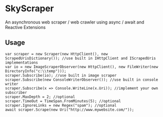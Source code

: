 SkyScraper
==========

An asynchronous web scraper / web crawler using async / await and  Reactive Extensions 

Usage
- 
    var scraper = new Scraper(new HttpClient(), new ScrapedUrisDictionary()); //use built in IHttpClient and IScrapedUris implementations
    var io = new ImageScraperObserver(new HttpClient(), new FileWriter(new DirectoryInfo("c:\\temp")));
    scraper.Subscribe(io); //use built in image scraper
    scraper.Subscribe(new ConsoleWriterObserver()); //use built in console writer
    scraper.Subscribe(x => Console.WriteLine(x.Uri)); //implement your own subscriber
    scraper.MaxDepth = 2; //optional
    scraper.TimeOut = TimeSpan.FromMinutes(5); //optional
    scraper.IgnoreLinks = new Regex("spam"); //optional
    await scraper.Scrape(new Uri("http://www.mywebsite.com/"));

